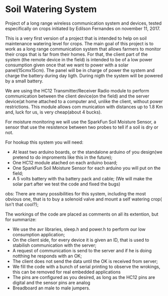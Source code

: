 # Soil Watering System
Project of a long range wireless communication system and devices, tested especifically on crops
initiated by Edilson Fernandes on november 11, 2017.

This is a very first version of a project that is intended to help on soil maintenance watering level for crops.
The main goal of this project is to work as a long range communication system  that allows farmers to monitor their crops
that is far from their homes. For that, the client part of the system (the remote device in the field) is intended to be of
a low power consumption given once that we want to power with a solar panel(15cmx15cm). The panel will be in charge of power 
the system and charge the battery during day ligth. During nigth the system will be powered by a small battery.

We are using the HC12 Transmitter/Receiver Radio module to perform communication between the client device(on the field) and
the server device(at home attached to a computer and, unlike the client,  without power restrictions. This module allows com
munication with distances up to 1.8 Km and, luck for us, is very cheap(about 4 bucks). 

For moisture monitoring we will use the SparkFun Soil Moisture Sensor, a sensor that use the resistence between two probes
to tell if a soil is dry or not. 

For hookup this system you will need:

* At least two arduino boards, or the standalone arduino of you design(we pretend to do improments like this in the future);
* One HC12 module atached on each arduino board;
* One SparkFun Soil Moisture Sensor for each arduino you will put on the field;
* A 5 volts battery with tha battery pack and cable;
(We will make the solar part after we test the code and fixed the bugs)

obs: There are many possibilities for this system, including the most obvious one, that is  to buy a solenoid valve and mount 
a self watering crop( Isn't that cool?);


The workings of the code are placed as comments on all its extention, but for summarize:

* We use the avr libraries, sleep.h and power.h to perform our low consumption application;
* On the client side, for every device it is given an ID, that is used to stabilish communication with the server;
* A request of communication is send to the server and if he is doing notthing he responds with an OK;
* The client does not send the data until the OK is received from server; 
* We fill the code with a bunch of serial printing to observe the wrokings, this can be removed for real embedded applications
* The pins are configured as you desired, as long as the HC12 pins are digital and the sensor pins are analog
* Breadboard an male to male jumpers.

